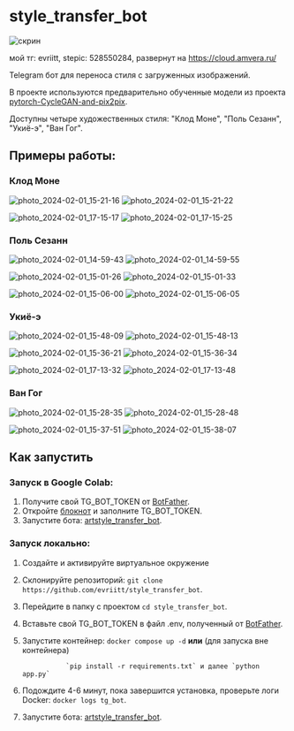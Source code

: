 # style_transfer_bot
![скрин](https://github.com/evriitt/style_transfer_bot/assets/130037283/873ebe69-d6ca-4c42-8f43-d3faf01d87e8) 


мой тг: evriitt, stepic: 528550284, развернут на https://cloud.amvera.ru/


Telegram бот для переноса стиля с загруженных изображений.

В проекте используются предварительно обученные модели из проекта [pytorch-CycleGAN-and-pix2pix](https://github.com/junyanz/pytorch-CycleGAN-and-pix2pix/).

Доступны четыре художественных стиля: "Клод Моне", "Поль Сезанн", "Укиё-э", "Ван Гог".
## Примеры работы:

### Клод Моне

![photo_2024-02-01_15-21-16](https://github.com/evriitt/style_transfer_bot/assets/130037283/9e0d2f01-05af-4741-98b5-bec8e26eb952)  ![photo_2024-02-01_15-21-22](https://github.com/evriitt/style_transfer_bot/assets/130037283/d02a4322-6018-4e01-91f3-df45043af42b)

![photo_2024-02-01_17-15-17](https://github.com/evriitt/style_transfer_bot/assets/130037283/f645d9fb-ebef-4967-8530-435c4413824b)  ![photo_2024-02-01_17-15-25](https://github.com/evriitt/style_transfer_bot/assets/130037283/27b1b32a-6d59-4b3e-bc1b-d8ddeb05987a)


### Поль Сезанн
![photo_2024-02-01_14-59-43](https://github.com/evriitt/style_transfer_bot/assets/130037283/7e9d6a12-4c69-4253-99a3-aa22668f686c)  ![photo_2024-02-01_14-59-55](https://github.com/evriitt/style_transfer_bot/assets/130037283/e9cee558-bd25-4c38-8142-61e9b0a65c0c)

![photo_2024-02-01_15-01-26](https://github.com/evriitt/style_transfer_bot/assets/130037283/8f9b59f8-0678-4d0d-9e7b-3119032b25fc)  ![photo_2024-02-01_15-01-33](https://github.com/evriitt/style_transfer_bot/assets/130037283/333a27da-0e90-4fcf-9c72-be88a2f11187)

![photo_2024-02-01_15-06-00](https://github.com/evriitt/style_transfer_bot/assets/130037283/70537262-f273-4e64-b06e-f47f7e6dba3e)  ![photo_2024-02-01_15-06-05](https://github.com/evriitt/style_transfer_bot/assets/130037283/9e3151af-ec10-410c-b299-1b344fb45f42)



### Укиё-э
![photo_2024-02-01_15-48-09](https://github.com/evriitt/style_transfer_bot/assets/130037283/8c51064e-7d0c-41c4-a292-5027a5942805)  ![photo_2024-02-01_15-48-13](https://github.com/evriitt/style_transfer_bot/assets/130037283/bfd92c1d-66a1-48a0-aa11-6a3aa9fdd74d)

![photo_2024-02-01_15-36-21](https://github.com/evriitt/style_transfer_bot/assets/130037283/adcbbbd1-d0f9-4606-b1aa-77ff85f6876c)  ![photo_2024-02-01_15-36-34](https://github.com/evriitt/style_transfer_bot/assets/130037283/f28f12d3-a46b-44a0-8011-49dae0f39dcd)

![photo_2024-02-01_17-13-32](https://github.com/evriitt/style_transfer_bot/assets/130037283/309a5f60-c154-4bc2-9b1b-5d198f563d4a)  ![photo_2024-02-01_17-13-48](https://github.com/evriitt/style_transfer_bot/assets/130037283/4979793d-0d6e-4b30-911b-0d7299f33671)




### Ван Гог
![photo_2024-02-01_15-28-35](https://github.com/evriitt/style_transfer_bot/assets/130037283/e4fc94f8-30ed-4ccc-93c6-9a5617bb6f7b)  ![photo_2024-02-01_15-28-48](https://github.com/evriitt/style_transfer_bot/assets/130037283/00337d79-8d78-4a71-981e-25aa5c9fa76c)

![photo_2024-02-01_15-37-51](https://github.com/evriitt/style_transfer_bot/assets/130037283/4af60cb6-0302-4200-81f0-1b7d2aca69f8)  ![photo_2024-02-01_15-38-07](https://github.com/evriitt/style_transfer_bot/assets/130037283/5a5d03e8-9563-4878-acd1-a087edb0efad)



## Как запустить

### Запуск в Google Colab:
1. Получите свой TG_BOT_TOKEN от [BotFather](https://t.me/BotFather).
2. Откройте [блокнот](https://colab.research.google.com/drive/1vpkU9ZFblbPtjB660AQ1DNuoZkIldwu0?usp=sharing) и заполните TG_BOT_TOKEN.
3. Запустите бота: [artstyle_transfer_bot](https://t.me/artstyle_transfer_bot).

### Запуск локально:
1. Создайте и активируйте виртуальное окружение
2. Склонируйте репозиторий: `git clone https://github.com/evriitt/style_transfer_bot`.
3. Перейдите в папку с проектом `cd style_transfer_bot`.
4. Вставьте свой TG_BOT_TOKEN в файл .env, полученный от [BotFather](https://t.me/BotFather).
3. Запустите контейнер: `docker compose up -d` **или** (для запуска вне контейнера)
   
                  `pip install -r requirements.txt` и далее `python app.py`
   
5. Подождите 4-6 минут, пока завершится установка, проверьте логи Docker: `docker logs tg_bot`.
6. Запустите бота: [artstyle_transfer_bot](https://t.me/artstyle_transfer_bot).
